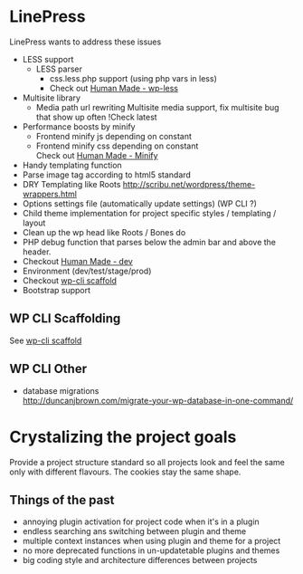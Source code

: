 LinePress
=========

LinePress wants to address these issues

* LESS support
  * LESS parser
	* css.less.php support (using php vars in less)
	* Check out [Human Made - wp-less](https://github.com/humanmade/wp-less)
* Multisite library
	* Media path url rewriting
	  Multisite media support, fix multisite bug that show up often !Check latest
* Performance boosts by minify
	* Frontend minify js depending on constant
	* Frontend minify css depending on constant  
	Check out [Human Made - Minify](https://github.com/mattheu/MPH-Minify) 
* Handy templating function
 * Parse image tag according to html5 standard
 * DRY Templating like Roots
   http://scribu.net/wordpress/theme-wrappers.html
* Options settings file (automatically update settings) (WP CLI ?)
* Child theme implementation for project specific styles / templating / layout
* Clean up the wp head like Roots / Bones do
* PHP debug function that parses below the admin bar and above the header. 
 * Checkout [Human Made - dev](https://github.com/rbl00/hm-dev)  
* Environment (dev/test/stage/prod)  
 * Checkout [wp-cli scaffold ](https://github.com/linepress/wp-cli-scaffold)  
* Bootstrap support

## WP CLI Scaffolding
See [wp-cli scaffold](https://github.com/linepress/wp-cli-scaffold/)

## WP CLI Other
* database migrations  
http://duncanjbrown.com/migrate-your-wp-database-in-one-command/

# Crystalizing the project goals

Provide a project structure standard so all projects look and feel the same only with different flavours. The cookies stay the same shape.

## Things of the past

* annoying plugin activation for project code when it's in a plugin
* endless searching ans switching between plugin and theme
* multiple context instances when using plugin and theme for a project
* no more deprecated functions in un-updatetable plugins and themes
* big coding style and architecture differences between projects